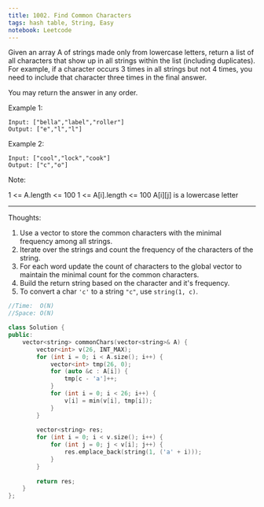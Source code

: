 ```yaml
---
title: 1002. Find Common Characters
tags: hash table, String, Easy
notebook: Leetcode
---
```


Given an array A of strings made only from lowercase letters, return a list of all characters that show up in all strings within the list (including duplicates).  For example, if a character occurs 3 times in all strings but not 4 times, you need to include that character three times in the final answer.

You may return the answer in any order.

Example 1:
```
Input: ["bella","label","roller"]
Output: ["e","l","l"]
```
Example 2:
```
Input: ["cool","lock","cook"]
Output: ["c","o"]
 ```

Note:

1 <= A.length <= 100
1 <= A[i].length <= 100
A[i][j] is a lowercase letter

----------
Thoughts:
1. Use a vector to store the common characters with the minimal frequency among all strings.
2. Iterate over the strings and count the frequency of the characters of the string.
3. For each word update the count of characters to the global vector to maintain the minimal count for the common characters.
4. Build the return string based on the character and it's frequency.
5. To convert a char `'c'` to a string `"c"`, use `string(1, c)`.
```c++
//Time:  O(N)
//Space: O(N)

class Solution {
public:
    vector<string> commonChars(vector<string>& A) {
        vector<int> v(26, INT_MAX);
        for (int i = 0; i < A.size(); i++) {
            vector<int> tmp(26, 0);
            for (auto &c : A[i]) {
                tmp[c - 'a']++;
            }
            for (int i = 0; i < 26; i++) {
                v[i] = min(v[i], tmp[i]);
            }
        }
        
        vector<string> res;
        for (int i = 0; i < v.size(); i++) {
            for (int j = 0; j < v[i]; j++) {
                res.emplace_back(string(1, ('a' + i)));
            }
        }
        
        return res;
    }
};
```